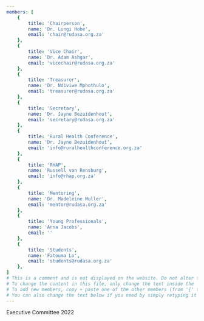 ```yaml
---
members: [
    {
        title: 'Chairperson',
        name: 'Dr. Lungi Hobe',
        email: 'chair@rudasa.org.za'
    },
    {
        title: 'Vice Chair',
        name: 'Dr. Adam Ashgar',
        email: 'vicechair@rudasa.org.za'
    },
    {
        title: 'Treasurer',
        name: 'Dr. Ndiviwe Mphothulo',
        email: 'treasurer@rudasa.org.za'
    },
    {
        title: 'Secretary',
        name: 'Dr. Jayne Bezuidenhout',
        email: 'secretary@rudasa.org.za'
    },
    {
        title: 'Rural Health Conference',
        name: 'Dr. Jayne Bezuidenhout',
        email: 'info@ruralhealthconference.org.za'
    },
    {
        title: 'RHAP',
        name: 'Russell van Rensburg',
        email: 'info@rhap.org.za'
    },
    {
        title: 'Mentoring',
        name: 'Dr. Madeleine Muller',
        email: 'mentor@rudasa.org.za'
    },
    {
        title: 'Young Professionals',
        name: 'Anna Jacobs',
        email: ''
    },
    {
        title: 'Students',
        name: 'Fatouma Lo',
        email: 'students@rudasa.org.za'
    },
]
# This is a comment and is not displayed on the website. Do not alter this text between hashes (#). 
# To change the content in this file, only change the text inside the ''. 
# To add new members, copy + paste one of the other members (from '{' to '},' ) and change the text inside the ''. 
# You can also change the text below if you need by simply retyping it as normal (like you would in any text/word document).
---
```


Executive Committee 2022
